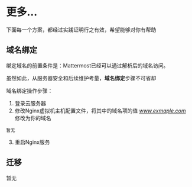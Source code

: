 # 更多...

下面每一个方案，都经过实践证明行之有效，希望能够对你有帮助

## 域名绑定

绑定域名的前置条件是：Mattermost已经可以通过解析后的域名访问。  

虽然如此，从服务器安全和后续维护考量，**域名绑定**步骤不可省却  

域名绑定操作步骤：

1. 登录云服务器
2. 修改Nginx虚拟机主机配置文件，将其中的域名项的值 *www.exmaple.com* 修改为你的域名
```text
暂无
```
3. 重启Nginx服务

## 迁移

暂无
